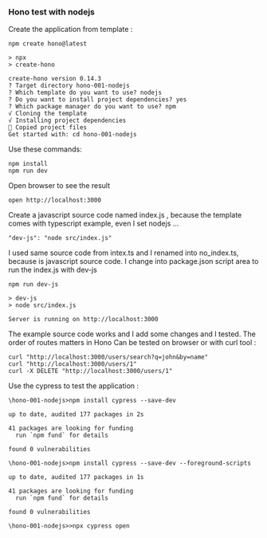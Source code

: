 ### Hono test with nodejs 

Create the application from template :

```aiignore
npm create hono@latest

> npx
> create-hono

create-hono version 0.14.3
? Target directory hono-001-nodejs
? Which template do you want to use? nodejs
? Do you want to install project dependencies? yes
? Which package manager do you want to use? npm
√ Cloning the template
√ Installing project dependencies
🎉 Copied project files
Get started with: cd hono-001-nodejs
```
Use these commands:

```aiignore
npm install
npm run dev
```

Open browser to see the result 

```aiignore
open http://localhost:3000
```

Create a javascript source code named index.js , because the template comes with typescript example, even I set nodejs ...

```aiignore
"dev-js": "node src/index.js"
```

I used same source code from intex.ts and I renamed into no_index.ts, because is javascript source code.
I change into package.json script area to run the index.js with dev-js 

```aiignore
npm run dev-js

> dev-js
> node src/index.js

Server is running on http://localhost:3000
```

The example source code works and I add some changes and I tested.
The order of routes matters in Hono
Can be tested on browser or with curl tool : 

```aiignore
curl "http://localhost:3000/users/search?q=john&by=name"
curl "http://localhost:3000/users/1"
curl -X DELETE "http://localhost:3000/users/1"
```

Use the cypress to test the application :

```aiignore
\hono-001-nodejs>npm install cypress --save-dev   

up to date, audited 177 packages in 2s

41 packages are looking for funding
  run `npm fund` for details

found 0 vulnerabilities

\hono-001-nodejs>npm install cypress --save-dev --foreground-scripts

up to date, audited 177 packages in 1s

41 packages are looking for funding
  run `npm fund` for details

found 0 vulnerabilities

\hono-001-nodejs>>npx cypress open   
```